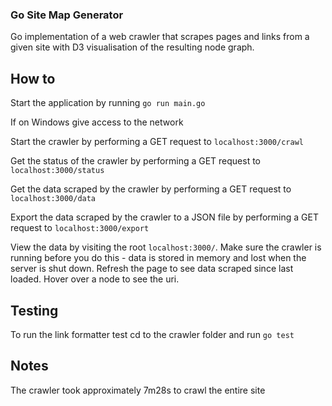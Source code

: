 ### Go Site Map Generator

Go implementation of a web crawler that scrapes pages and links from a given site with D3 visualisation of the resulting node graph.

## How to

Start the application by running `go run main.go`

If on Windows give access to the network

Start the crawler by performing a GET request to `localhost:3000/crawl`

Get the status of the crawler by performing a GET request to `localhost:3000/status`

Get the data scraped by the crawler by performing a GET request to `localhost:3000/data`

Export the data scraped by the crawler to a JSON file by performing a GET request to `localhost:3000/export`

View the data by visiting the root `localhost:3000/`. Make sure the crawler is running before you do this - data is stored in memory and lost when the server is shut down. Refresh the page to see data scraped since last loaded. Hover over a node to see the uri.

## Testing

To run the link formatter test cd to the crawler folder and run `go test`

## Notes

The crawler took approximately 7m28s to crawl the entire site